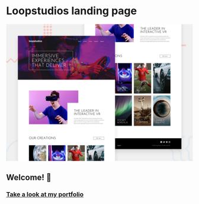 # Loopstudios landing page

![Design preview for the Loopstudios landing page coding challenge](./design/desktop-preview.jpg)

## Welcome! 👋

### [Take a look at my portfolio ](https://portfolio-cdaa1.web.app/ "Portfolio")

